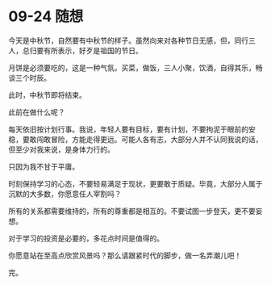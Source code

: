 # 09-24 随想

今天是中秋节，自然要有中秋节的样子。虽然向来对各种节日无感，但，同行三人，总归要有所表示，好歹是祖国的节日。

月饼是必须要吃的，这是一种气氛。买菜，做饭，三人小聚，饮酒，自得其乐，畅谈三个时辰。

此时，中秋节即将结束。

此前在做什么呢？

每天依旧按计划行事。我说，年轻人要有目标，要有计划，不要拘泥于眼前的安稳，要敢闯敢冒险，方能走得更远。可能人各有志，大部分人并不认同我说的话，但至少对我来说，是身体力行的。

只因为我不甘于平庸。

时刻保持学习的心态，不要轻易满足于现状，更要敢于质疑。毕竟，大部分人属于沉默的大多数，你愿意任人宰割吗？

所有的关系都需要维持的，所有的尊重都是相互的。不要试图一步登天，更不要妄想。

对于学习的投资是必要的，多花点时间是值得的。

你愿意站在至高点欣赏风景吗？那么请跟紧时代的脚步，做一名弄潮儿吧！

完。


